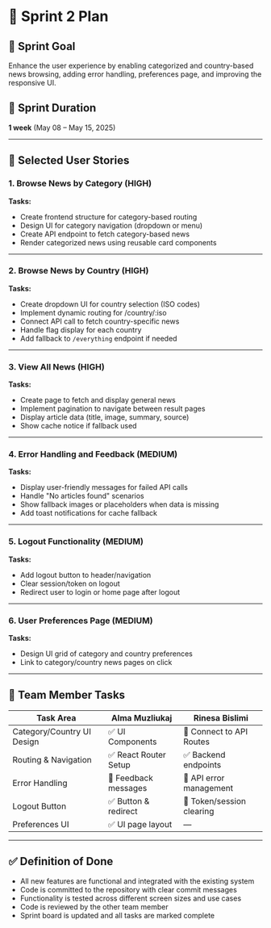 # 🚀 Sprint 2 Plan

## 🏁 **Sprint Goal**  
Enhance the user experience by enabling categorized and country-based news browsing, adding error handling, preferences page, and improving the responsive UI.

## 📅 **Sprint Duration**  
**1 week** (May 08 – May 15, 2025)

---

## 📌 **Selected User Stories**

### 1. **Browse News by Category (HIGH)**  
**Tasks:**
- Create frontend structure for category-based routing  
- Design UI for category navigation (dropdown or menu)  
- Create API endpoint to fetch category-based news  
- Render categorized news using reusable card components

---

### 2. **Browse News by Country (HIGH)**  
**Tasks:**
- Create dropdown UI for country selection (ISO codes)  
- Implement dynamic routing for /country/:iso  
- Connect API call to fetch country-specific news  
- Handle flag display for each country  
- Add fallback to `/everything` endpoint if needed

---

### 3. **View All News (HIGH)**  
**Tasks:**
- Create page to fetch and display general news  
- Implement pagination to navigate between result pages  
- Display article data (title, image, summary, source)  
- Show cache notice if fallback used

---

### 4. **Error Handling and Feedback (MEDIUM)**  
**Tasks:**
- Display user-friendly messages for failed API calls  
- Handle "No articles found" scenarios  
- Show fallback images or placeholders when data is missing  
- Add toast notifications for cache fallback

---

### 5. **Logout Functionality (MEDIUM)**  
**Tasks:**
- Add logout button to header/navigation  
- Clear session/token on logout  
- Redirect user to login or home page after logout

---

### 6. **User Preferences Page (MEDIUM)**  
**Tasks:**
- Design UI grid of category and country preferences  
- Link to category/country news pages on click

---

## 👥 **Team Member Tasks**

| Task Area                  | Alma Muzliukaj         | Rinesa Bislimi               |
|----------------------------|-------------------------|------------------------------|
| Category/Country UI Design | ✅ UI Components         | 🔄 Connect to API Routes     |
| Routing & Navigation       | ✅ React Router Setup    | ✅ Backend endpoints          |
| Error Handling             | 🔄 Feedback messages     | 🔄 API error management       |
| Logout Button              | ✅ Button & redirect     | 🔄 Token/session clearing     |
| Preferences UI             | ✅ UI page layout        | —                            |

---

## ✅ **Definition of Done**
- All new features are functional and integrated with the existing system  
- Code is committed to the repository with clear commit messages  
- Functionality is tested across different screen sizes and use cases  
- Code is reviewed by the other team member  
- Sprint board is updated and all tasks are marked complete
